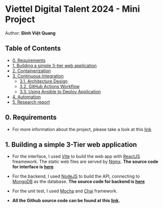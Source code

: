 # Viettel Digital Talent 2024 - Mini Project
Author: **Đinh Việt Quang**

## Table of Contents 
- [0. Requirements](#0-requirements)
- [1. Building a simple 3-tier web application](#1-building-simple-3-tier-web-application)
- [2. Containerization](#2-containerization)
- [3. Continuous Integration](#3-continuous-integration)
  - [3.1. Architecture Design](#31-architecture-design)
  - [3.2. GitHub Actions Workflow](#32-github-actions-workflow)
  - [3.3. Using Ansible to Deploy Application](#33-using-ansible-to-deploy-application)
- [4. Automation](#4-automation)
- [5. Research report](#5-research-report)

## 0. Requirements
- For more information about the project, please take a look at this [link](https://docs.google.com/document/d/1giXBr97e0GVec3Ch18ElYiI_PrbTTqXu6NlX6VnF6v0/edit#heading=h.d18cfdd4km1o) 

## 1. Building a simple 3-Tier web application
- For the interface, I used [Vite](https://vitejs.dev/) to build the web app with [ReactJS](https://reactjs.org/) freamework. The static web files are served by [Nginx](https://www.nginx.com/).
**The source code for interface is [here](https://github.com/helloitsurdvq/VDT2024-webFrontend)**

- For the backend, I used [NodeJS](https://nodejs.org/en) to build the API, connecting to [MongoDB](https://www.mongodb.com/) as the database.
**The source code for backend is [here](https://github.com/helloitsurdvq/VDT2024-api)**

- For the unit test, I used [Mocha](https://mochajs.org/) and [Chai](https://www.chaijs.com/) framework.

- **All the Github source code can be found at this [link](https://github.com/helloitsurdvq/VDT2024project).** 
